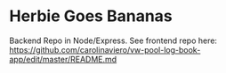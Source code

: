 # Herbie Goes Bananas #

Backend Repo in Node/Express. See frontend repo here: https://github.com/carolinaviero/vw-pool-log-book-app/edit/master/README.md
